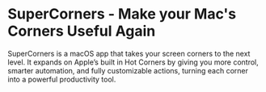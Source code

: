 # SuperCorners - Make your Mac's Corners Useful Again

SuperCorners is a macOS app that takes your screen corners to the next level. It expands on Apple’s built in Hot Corners by giving you more control, smarter automation, and fully customizable actions, turning each corner into a powerful productivity tool.
